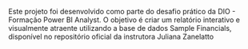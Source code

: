 Este projeto foi desenvolvido como parte do desafio prático da DIO - Formação Power BI Analyst.
O objetivo é criar um relatório interativo e visualmente atraente utilizando a base de dados Sample Financials, disponível no repositório oficial da instrutora Juliana Zanelatto
